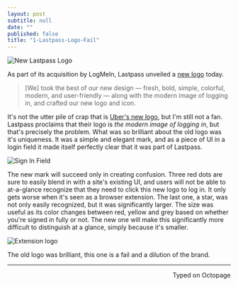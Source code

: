 ```yaml
---
layout: post
subtitle: null
date: ""
published: false
title: "1-Lastpass-Logo-Fail"
---
```



![New Lastpass Logo](http://i.imgur.com/06oJ1Ngl.jpg)

As part of its acquisition by LogMeIn, Lastpass unveiled a [new logo](https://blog.lastpass.com/2016/02/meet-the-new-lastpass-logo.html/) today.

> [We] took the best of our new design — fresh, bold, simple, colorful, modern, and user-friendly — along with the modern image of logging in, and crafted our new logo and icon.

It's not the utter pile of crap that is [Uber's new logo](http://money.cnn.com/2016/02/02/news/companies/uber-logo-rebrand/), but I'm still not a fan. Lastpass proclaims that their logo is _the modern image of logging in_, but that's precisely the problem. What was so brilliant about the old logo was it's uniqueness. It was a simple and elegant mark, and as a piece of UI in a login field it made itself perfectly clear that it was part of Lastpass.

![Sign In Field](http://i.imgur.com/Da4gCHF.png)

The new mark will succeed only in creating confusion. Three red dots are sure to easily blend in with a site's existing UI, and users will not be able to at-a-glance recognize that they need to click this new logo to log in.
It only gets worse when it's seen as a browser extension. The last one, a star, was not only easily recognized, but it was significantly larger. The size was useful as its color changes between red, yellow and grey based on whether you're signed in fully or not. The new one will make this significantly more difficult to distinguish at a glance, simply because it's smaller.

![Extension logo](http://i.imgur.com/Hp8fMLh.png)

The old logo was brilliant, this one is a fail and a dilution of the brand.

---
<p align="right">Typed on Octopage</p>
